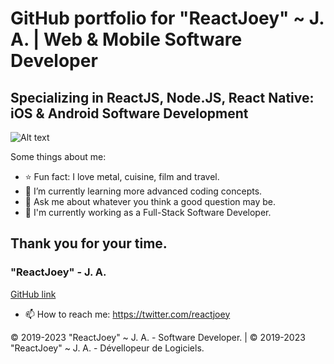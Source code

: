 # GitHub portfolio for "ReactJoey" ~ J. A. |  Web & Mobile Software Developer
## Specializing in ReactJS, Node.JS, React Native: iOS & Android Software Development

![Alt text](https://avatars.githubusercontent.com/u/46306007?v=4 "ReactJoey hero banner with text containing: 'Twitter profile'")

Some things about me:

- ⭐ Fun fact: I love metal, cuisine, film and travel.
- 🌱 I’m currently learning more advanced coding concepts.
- 💬 Ask me about whatever you think a good question may be.
- 🔭 I'm currently working as a Full-Stack Software Developer.

## Thank you for your time.
### "ReactJoey" - J. A.
[GitHub link](https://github.com/ReactJoey)

- 📫 How to reach me: https://twitter.com/reactjoey

© 2019-2023 "ReactJoey" ~ J. A. - Software Developer. | © 2019-2023 "ReactJoey" ~ J. A. - Dévellopeur de Logiciels.
